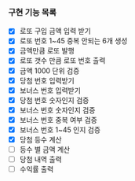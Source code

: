 ### 구현 기능 목록
- [x] 로또 구입 금액 입력 받기
- [x] 로또 번호 1~45 중복 안되는 6개 생성
- [x] 금액만큼 로또 발행
- [x] 로또 갯수 만큼 로또 번호 출력
- [x] 금액 1000 단위 검증
- [x] 당첨 번호 입력받기
- [x] 보너스 번호 입력받기
- [x] 당첨 번호 숫자인지 검증
- [x] 보너스 번호 숫자인지 검증
- [x] 보너스 번호 중복 여부 검증
- [x] 보너스 번호 1~45 인지 검증
- [x] 당첨 등수 계산
- [ ] 등수 별 금액 계산
- [ ] 당첨 내역 출력
- [ ] 수익률 출력
